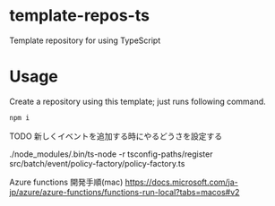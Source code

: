 # template-repos-ts

Template repository for using TypeScript

# Usage

Create a repository using this template; just runs following command.

```bash
npm i
```

TODO
新しくイベントを追加する時にやるどうさを設定する

./node_modules/.bin/ts-node -r tsconfig-paths/register src/batch/event/policy-factory/policy-factory.ts

Azure functions 開発手順(mac)
https://docs.microsoft.com/ja-jp/azure/azure-functions/functions-run-local?tabs=macos#v2
